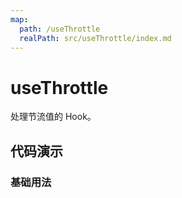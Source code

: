 ```yaml
---
map:
  path: /useThrottle
  realPath: src/useThrottle/index.md
---
```


# useThrottle

处理节流值的 Hook。

## 代码演示

### 基础用法

<demo src="./demo/demo.vue"
  language="vue"
  title="基本用法"
  desc="throttledValue 每隔 500ms 变化一次。">
</demo>
